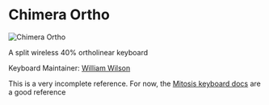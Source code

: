# Chimera Ortho

![Chimera Ortho](https://imgur.com/pbdNsoP.jpg)

A split wireless 40% ortholinear keyboard 

Keyboard Maintainer: [William Wilson](https://github.com/GlenPickle)  


This is a very incomplete reference. For now, the [Mitosis keyboard docs](https://github.com/reversebias/mitosis-hardware) are a good reference
